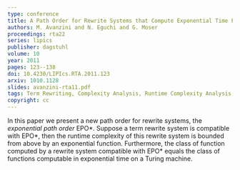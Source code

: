 ```yaml
---
type: conference
title: A Path Order for Rewrite Systems that Compute Exponential Time Functions
authors: M. Avanzini and N. Eguchi and G. Moser
proceedings: rta22
series: lipics
publisher: dagstuhl
volume: 10
year: 2011
pages: 123--138
doi: 10.4230/LIPIcs.RTA.2011.123
arxiv: 1010.1128
slides: avanzini-rta11.pdf
tags: Term Rewriting, Complexity Analysis, Runtime Complexity Analysis, Path Orders, ICC, Predicative Recursion
copyright: cc
---
```


In this paper we present a new path order for rewrite
systems, the  *exponential path order* EPO\*.   Suppose a term
rewrite  system   is  compatible  with  EPO\*,   then  the  runtime
complexity  of  this  rewrite  system  is bounded  from  above  by  an
exponential function.  Furthermore, the  class of function computed by
a  rewrite  system  compatible  with  EPO\* equals  the  class  of
functions computable in exponential time on a Turing machine.
